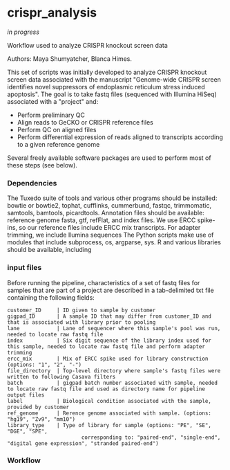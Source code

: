 # crispr_analysis
*in progress*

Workflow used to analyze CRISPR knockout screen data

Authors: Maya Shumyatcher, Blanca Himes.

This set of scripts was initially developed to analyze CRISPR knockout screen data associated with the manuscript "Genome-wide CRISPR screen identifies novel suppressors of endoplasmic reticulum stress induced apoptosis". The goal is to take fastq files (sequenced with Illumina HiSeq) associated with a "project" and:

* Perform preliminary QC
* Align reads to GeCKO or CRISPR reference files
* Perform QC on aligned files
* Perform differential expression of reads aligned to transcripts according to a given reference genome

Several freely available software packages are used to perform most of these steps (see below). 

### Dependencies

The Tuxedo suite of tools and various other programs should be installed: bowtie or bowtie2, tophat, cufflinks, cummerbund, fastqc, trimmomatic, samtools, bamtools, picardtools.
Annotation files should be available: reference genome fasta, gtf, refFlat, and index files. We use ERCC spike-ins, so our reference files include ERCC mix transcripts.
For adapter trimming, we include Ilumina sequences 
The Python scripts make use of modules that include subprocess, os, argparse, sys.
R and various libraries should be available, including 

### input files

Before running the pipeline, characteristics of a set of fastq files for samples that are part of a project are described in a tab-delimited txt file containing the following fields:

	customer_ID		| ID given to sample by customer
	gigpad_ID		| A sample ID that may differ from customer_ID and that is associated with library prior to pooling
	lane			| Lane of sequencer where this sample's pool was run, needed to locate raw fastq file
	index			| Six digit sequence of the library index used for this sample, needed to locate raw fastq file and perform adapter trimming
	ercc_mix		| Mix of ERCC spike used for library construction (options: "1", "2", "-")
	file_directory	| Top-level directory where sample's fastq files were written to following Casava filters
	batch			| gigpad batch number associated with sample, needed to locate raw fastq file and used as directory name for pipeline output files
	label			| Biological condition associated with the sample, provided by customer
	ref_genome		| Rerence genome associated with sample. (options: "hg19", "Zv9", "mm10")
	library_type	| Type of library for sample (options: "PE", "SE", "DGE", "SPE",
							corresponding to: "paired-end", "single-end", "digital gene expression", "stranded paired-end")


### Workflow
